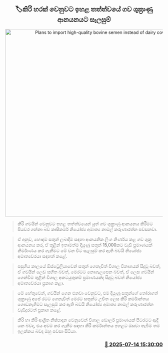 <p align='center'><b><h2 align='center' title='Plans to import high-quality bovine semen instead of dairy cows'>🏷කිරි හරක් වෙනුවට ඉහළ තත්ත්වයේ ගව ශුක්‍රාණු ආනයනයට සැලසුම්</h2></b></p>
<p align='center'><img src='https://helakuru.sgp1.cdn.digitaloceanspaces.com/esana/images/lib/cow[1].jpg' width='600' alt='Plans to import high-quality bovine semen instead of dairy cows'></p>

> කිරි ගවයින් වෙනුවට ඉහළ තත්ත්වයෙන් යුත් ගව ශුක්‍රාණු ආනයනය කිරීමට පියවර ගන්නා බව කෘෂිකර්ම නියෝජ්‍ය අමාත්‍ය නාමල් කරුණාරත්න පවසනවා.

> ඒ අනුව, හොඳම සතුන් ලබාදීම සඳහා ආනයනික ලිංග නිර්ණය කළ ගව ශුක්‍ර ආනයනය කර, ඒ තුළින් ඉතාමත්ම දියුණු සතුන් 15,000කට වැඩි ප්‍රමාණයක් නිර්මාණය කර ගැනීමට මේ වන විට සැලසුම් කර ඇති බවයි නියෝජ්‍ය අමාත්‍යවරයා සඳහන් කළේ.

> පසුගිය කාලයේ ඕස්ට්‍රේලියාවෙන් සතුන් ගෙනැවිත් විශාල විනාශයක් සිදුවූ බවත්, ඒ ගවයින් ලෙඩ සහිත බවත්, මෙරටට නොගැලපෙන බවත්, ඒ ලෙස ගවයින් ගෙන්වීම තුළින් විශාල අකටයුතුකම් ප්‍රමාණයක්ද සිදුවූ බවත් නියෝජ්‍ය අමාත්‍යවරයා ප්‍රකාශ කළා.

> මේ හේතුවෙන්, ගවයින් ගෙන එනවා වෙනුවට, එම දියුණු සතුන්ගේ තෝරාගත් ශුක්‍රාණු අපේ රටට ගෙනැවිත් මෙරට සතුන්ට උචිත ලෙස කිරි කර්මාන්තය ගොඩනැගීමට සැලසුම් කර ඇති බවයි නියෝජ්‍ය අමාත්‍ය නාමල් කරුණාරත්න වැඩිදුරටත් ප්‍රකාශ කළේ.

> කිරි හා කිරි ආශ්‍රිත නිෂ්පාදන වෙනුවෙන් විශාල ඩොලර් ප්‍රමාණයක් පිටරටට ඇදී යන බවද, එය අවම කර ගැනීම සඳහා කිරි කර්මාන්තය ඉහළට ඔසවා තැබීම තම ඉලක්කය බවද ඔහු පවසා සිටියා.



<h3 align='right'><a href='https://www.helakuru.lk/esana/p/111836/'>📅 2025-07-14 15:30:00</a></h3>
